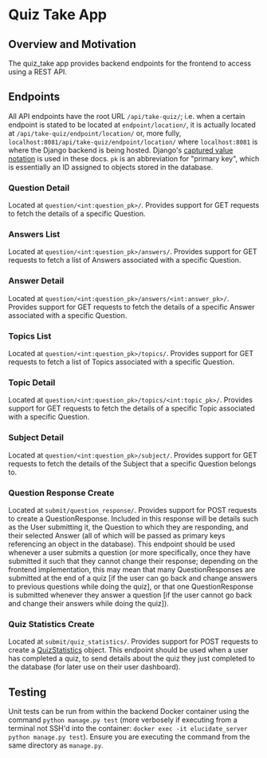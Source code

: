 # Quiz Take App

## Overview and Motivation

The quiz_take app provides backend endpoints for the frontend to access using a REST API.

## Endpoints

All API endpoints have the root URL `/api/take-quiz/`; i.e. when a certain endpoint is stated to be located at `endpoint/location/`, it is actually located at `/api/take-quiz/endpoint/location/` or, more fully, `localhost:8081/api/take-quiz/endpoint/location/` where `localhost:8081` is where the Django backend is being hosted. Django's [captured value notation](https://docs.djangoproject.com/en/4.0/topics/http/urls/#example) is used in these docs. `pk` is an abbreviation for "primary key", which is essentially an ID assigned to objects stored in the database.

### Question Detail

Located at `question/<int:question_pk>/`. Provides support for GET requests to fetch the details of a specific Question.

### Answers List

Located at `question/<int:question_pk>/answers/`. Provides support for GET requests to fetch a list of Answers associated with a specific Question.

### Answer Detail

Located at `question/<int:question_pk>/answers/<int:answer_pk>/`. Provides support for GET requests to fetch the details of a specific Answer associated with a specific Question.

### Topics List

Located at `question/<int:question_pk>/topics/`. Provides support for GET requests to fetch a list of Topics associated with a specific Question.

### Topic Detail

Located at `question/<int:question_pk>/topics/<int:topic_pk>/`. Provides support for GET requests to fetch the details of a specific Topic associated with a specific Question.

### Subject Detail

Located at `question/<int:question_pk>/subject/`. Provides support for GET requests to fetch the details of the Subject that a specific Question belongs to.

### Question Response Create

Located at `submit/question_response/`. Provides support for POST requests to create a QuestionResponse. Included in this response will be details such as the User submitting it, the Question to which they are responding, and their selected Answer (all of which will be passed as primary keys referencing an object in the database). This endpoint should be used whenever a user submits a question (or more specifically, once they have submitted it such that they cannot change their response; depending on the frontend implementation, this may mean that many QuestionResponses are submitted at the end of a quiz [if the user can go back and change answers to previous questions while doing the quiz], or that one QuestionResponse is submitted whenever they answer a question [if the user cannot go back and change their answers while doing the quiz]).

### Quiz Statistics Create

Located at `submit/quiz_statistics/`. Provides support for POST requests to create a [QuizStatistics](./shared_models.md) object. This endpoint should be used when a user has completed a quiz, to send details about the quiz they just completed to the database (for later use on their user dashboard).

## Testing

Unit tests can be run from within the backend Docker container using the command `python manage.py test` (more verbosely if executing from a terminal not SSH'd into the container: `docker exec -it elucidate_server python manage.py test`). Ensure you are executing the command from the same directory as `manage.py`.
